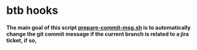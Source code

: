 # btb hooks

#### The main goal of this script [prepare-commit-msg.sh](./prepare-commit-msg.sh) is to automatically change the git commit message if the current branch is related to a jira ticket, if so, 
